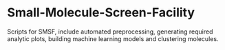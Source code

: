 # Small-Molecule-Screen-Facility
Scripts for SMSF, include automated preprocessing, generating required analytic plots, building machine learning models and clustering molecules.


